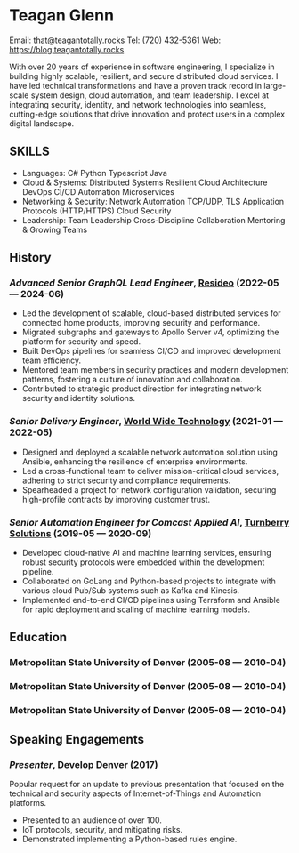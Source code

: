 Teagan Glenn
============
Email: that@teagantotally.rocks
Tel: (720) 432-5361
Web: https://blog.teagantotally.rocks

With over 20 years of experience in software engineering, I specialize in building highly scalable, resilient, and secure distributed cloud services. I have led technical transformations and have a proven track record in large-scale system design, cloud automation, and team leadership. I excel at integrating security, identity, and network technologies into seamless, cutting-edge solutions that drive innovation and protect users in a complex digital landscape.

## SKILLS

  - Languages: C# Python Typescript Java 
  - Cloud & Systems: Distributed Systems Resilient Cloud Architecture DevOps CI/CD Automation Microservices 
  - Networking & Security: Network Automation TCP/UDP, TLS Application Protocols (HTTP/HTTPS) Cloud Security 
  - Leadership: Team Leadership Cross-Discipline Collaboration Mentoring & Growing Teams 

## History

### *Advanced Senior GraphQL Lead Engineer*, [Resideo](https://www.resideo.com) (2022-05 — 2024-06)


  - Led the development of scalable, cloud-based distributed services for connected home products, improving security and performance.
  - Migrated subgraphs and gateways to Apollo Server v4, optimizing the platform for security and speed.
  - Built DevOps pipelines for seamless CI/CD and improved development team efficiency.
  - Mentored team members in security practices and modern development patterns, fostering a culture of innovation and collaboration.
  - Contributed to strategic product direction for integrating network security and identity solutions.

### *Senior Delivery Engineer*, [World Wide Technology](https://www.wwt.com) (2021-01 — 2022-05)


  - Designed and deployed a scalable network automation solution using Ansible, enhancing the resilience of enterprise environments.
  - Led a cross-functional team to deliver mission-critical cloud services, adhering to strict security and compliance requirements.
  - Spearheaded a project for network configuration validation, securing high-profile contracts by improving customer trust.

### *Senior Automation Engineer for Comcast Applied AI*, [Turnberry Solutions](https://www.turnberrysolutions.com) (2019-05 — 2020-09)


  - Developed cloud-native AI and machine learning services, ensuring robust security protocols were embedded within the development pipeline.
  - Collaborated on GoLang and Python-based projects to integrate with various cloud Pub/Sub systems such as Kafka and Kinesis.
  - Implemented end-to-end CI/CD pipelines using Terraform and Ansible for rapid deployment and scaling of machine learning models.




## Education

### Metropolitan State University of Denver (2005-08 — 2010-04)



### Metropolitan State University of Denver (2005-08 — 2010-04)



### Metropolitan State University of Denver (2005-08 — 2010-04)











## Speaking Engagements

### *Presenter*, Develop Denver (2017)

Popular request for an update to previous presentation that focused on the technical and security aspects of Internet-of-Things and Automation platforms.

  - Presented to an audience of over 100.
  - IoT protocols, security, and mitigating risks.
  - Demonstrated implementing a Python-based rules engine.



